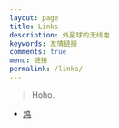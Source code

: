 ```yaml
---
layout: page
title: Links
description: 外星球的无线电
keywords: 友情链接
comments: true
menu: 链接
permalink: /links/
---
```


> Hoho.

* [鸡](http://blog.chxj.name/)
